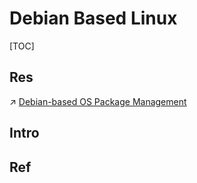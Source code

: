# Debian Based Linux

[TOC]



## Res
↗ [Debian-based OS Package Management](../../../🐚%20Shell%20&%20Terminal(Console)/📦%20Package%20Management/Debian-based%20OS%20Package%20Management/Debian-based%20OS%20Package%20Management.md)



## Intro


## Ref


